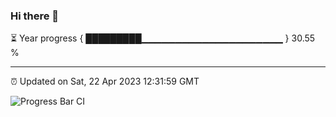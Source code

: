 ### Hi there 👋

⏳ Year progress { █████████▁▁▁▁▁▁▁▁▁▁▁▁▁▁▁▁▁▁▁▁▁ } 30.55 %

---

⏰ Updated on Sat, 22 Apr 2023 12:31:59 GMT

![Progress Bar CI](https://github.com/ZhaoGui/ZhaoGui/workflows/Progress%20Bar%20CI/badge.svg)

